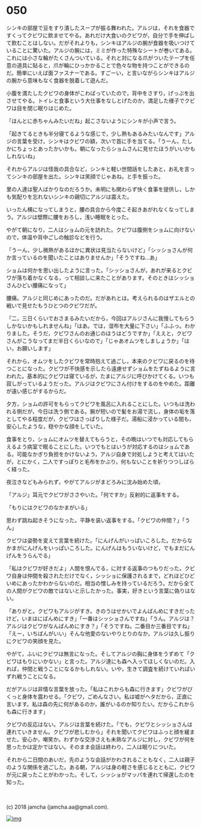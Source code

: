 # 050

シンキの部屋で豆をすり潰したスープが振る舞われた。アルジは，それを食器ですくってクビワに飲ませてやる。あれだけ大食いのクビワが，自分で手を伸ばして飲むことはしない。だがそれよりも，シンキはアルジの腕が食器を吸いつけていることに驚いた。アルジの腕には，ミミが作った特殊なシートが巻いてある。これには小さな輪がたくさんついている。それと対になる爪がついたテープを任意の道具に貼ると，爪が輪にひっかかることで色々な物を持つことができるのだ。簡単にいえば面ファスナーである。すごーい，と言いながらシンキはアルジの腕から意味もなく食器を脱着して遊んだ。  

小腹を満たしたクビワの身体がこわばっていたので，背中をさすり，げっぷを出させてやる。トイレと食事という大仕事をなしとげたのか，満足した様子でクビワは目を閉じ眠りはじめた。  

「ほんとに赤ちゃんみたいだね」起こさないようにシンキが小声で言う。  

「起きてるときも半分寝てるような感じで，少し熱もあるみたいなんです」アルジの言葉を受け，シンキはクビワの額，次いで首に手を当てる。「うーん，たしかにちょっとあったかいかも。朝になったらショムさんに見せたほうがいいかもしれないね」  

それからアルジは怪我の具合など，シンキと軽い世間話をしたあと，お礼を言ってシンキの部屋を出た。シンキは笑顔でじゃあね，と手を振った。  

里の人達は聖人ばかりなのだろうか。未明にも関わらず快く食事を提供し，しかも気配りを忘れないシンキの親切にアルジは震えた。  

いったん横になってしまうと，腰の具合から今度こそ起きあがれなくなってしまう。アルジは壁際に腰をおろし，浅い睡眠をとった。  

やがて朝になり，二人はショムの元を訪れた。クビワは腹側をショムに向けないので，体温や背中ごしの触診などを行う。  

「うーん，少し微熱があるほかに異状は見当たらないけど」「シッショさんが何か言っているのを聞いたことはありませんか」「そうですね…あ」  

ショムは何かを思い出したように言った。「シッショさんが，あれが来るとクビワが落ち着かなくなる，って相談しに来たことがあります。そのときはシッショさんひどい腰痛になって」  

腰痛。アルジと同じめにあったのだ。だがあれとは。考えられるのはザエルとの戦いで見せたもうひとつのクビワだが。  

「二，三日くらいでおさまるみたいだから，今回はアルジさんに我慢してもらうしかないかもしれませんね」「はあ。では，湿布を大量に下さい」「ふふっ。わかりました。そうだ，クビワさんのお通じのほうはどうですか」「ええと，クビワさんがこうなってまだ半日くらいなので」「じゃあオムツをしましょうか」「はい，お願いします」  

それから，オムツをしたクビワを常時抱えて過ごし，本来のクビワに戻るのを待つことになった。クビワが不快感を示したら遠慮せずショムをたずねるように言われた。基本的にクビワは寝ているが，たまにアルジに呼びかけてくる。いつも寂しがっているようだった。アルジはクビワにさん付けをするのをやめた。距離が遠い感じがするからだ。  

夕方，ショムの許可をもらってクビワを風呂に入れることにした。いつもは洗われる側だが，今日は洗う側である。腕が短いので髪をお湯で流し，身体の垢を落としてやる程度だが，クビワはさっぱりした様子だ。湯船に浸かっている間も，安心したような，穏やかな顔をしていた。  

食事をとり，ショムにオムツを替えてもらうと，その晩はいつでも対応してもらえるよう病室で眠ることにした。いつでもとはいうが対応するのはショムである。可能なかぎり負担をかけないよう，アルジ自身で対処しようと考えてはいたが，とにかく，二人ですっぽりと毛布をかぶり，何もないことを祈りつつしばらく経った。  

夜泣きなどもみられず，やがてアルジがまどろみに沈み始めた頃，  

「アルジ」耳元でクビワがささやいた。「何ですか」反射的に返事をする。  

「もりにはクビワのなかまがいる」  

思わず跳ね起きそうになった。平静を装い返事をする。「クビワの仲間？」「うん」  

クビワは姿勢を変えて言葉を続けた。「にんげんがいっぱいころした。だからなかまがにんげんをいっぱいころした。にんげんはもういないけど，でもまだにんげんをうらんでる」  

「私はクビワが好きだよ」人間を恨んでる，に対する返事のつもりだった。クビワ自身は仲間を殺されただけでなく，シッショに保護されるまで，どれほどひどいめにあったかわからないのだ。相当の憎しみを持っているだろう。だから全ての人間がクビワの敵ではないと示したかった。事実，好きという言葉に偽りはない。  

「ありがと。クビワもアルジがすき。きのうはせかいでよんばんめにすきだったけど，いまはにばんめにすき」「一番はシッショさんですね」「うん。アルジは？アルジはクビワがなんばんめにすき？」「そうですね，二番目か三番目ですね」「えー，いちばんがいい」そんな他愛のないやりとりのなか，アルジは久し振りにクビワの笑顔を見た。  

やがて，ふいにクビワは無言になった。そしてアルジの胸に身体をうずめて「クビワはもりにいかない」と言った。アルジ達にも森へ入ってほしくないのだ。入れば，仲間と戦うことになるかもしれない。いや，生きて調査を続けていればいずれ戦うことになる。  

だがアルジは非情な言葉を放った。「私はこれからも森に行きます」クビワがびくっと身体を震わせる。「クビワ，ごめんなさい。私は嘘がヘタだから，正直に言います。私は森の先に何があるのか，誰がいるのか知りたい。だからこれからも森に行きます」  

クビワの反応はない。アルジは言葉を続けた。「でも，クビワとシッショさんは連れていきません。クビワが悲しむから」それを聞いてクビワはふっと顔を緩ませた。安心か，嘲笑か。わずかな交渉さえも未熟なアルジに対し，クビワが何を思ったかは定かではない。そのまま会話は終わり，二人は眠りについた。  

それから二日間のあいだ，先のような会話がかわされることもなく，二人は親子のような関係を過ごした。ある朝，アルジは身の軽さを感じるとともに，クビワが元に戻ったことがわかった。そして，シッショがマッパを連れて帰還したのを知った。  

<br>  
<br>  
(c) 2018 jamcha (jamcha.aa@gmail.com).  

[![img](http://i.creativecommons.org/l/by-nc-sa/4.0/88x31.png)](http://creativecommons.org/licenses/by-nc-sa/4.0/deed)